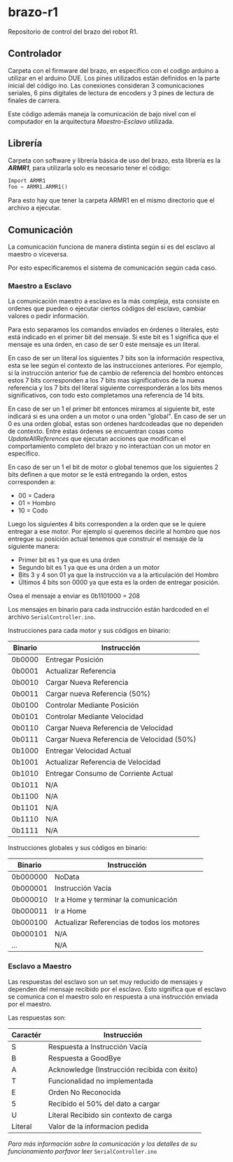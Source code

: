 # brazo-r1
Repositorio de control del brazo del robot R1.

## Controlador
Carpeta con el firmware del brazo, en especifico con el codigo arduino a utilizar en el arduino DUE. Los pines utilizados están definidos en la parte inicial del código ino. Las conexiones consideran 3 comunicaciones seriales, 6 pins digitales de lectura de encoders y 3 pines de lectura de finales de carrera.

Este código además maneja la comunicación de bajo nivel con el computador en la arquitectura _Maestro-Esclavo_ utilizada.

## Librería
Carpeta con software y librería básica de uso del brazo, esta librería es la **_ARMR1_**, para utilizarla solo es necesario tener el código: 

~~~python
Import ARMR1
foo = ARMR1.ARMR1()
~~~

Para esto hay que tener la carpeta ARMR1 en el mismo directorio que el archivo a ejecutar.

## Comunicación

La comunicación funciona de manera distinta según si es del esclavo al maestro o viceversa.

Por esto especificaremos el sistema de comunicación según cada caso.

### Maestro a Esclavo
La comunicación maestro a esclavo es la más compleja, esta consiste en ordenes que pueden o ejecutar ciertos códigos del esclavo, cambiar valores o pedir información.

Para esto separamos los comandos enviados en órdenes o literales, esto está indicado en el primer bit del mensaje. Si este bit es 1 significa que el mensaje es una órden, en caso de ser 0 este mensaje es un literal.

En caso de ser un literal los siguientes 7 bits son la información respectiva, esta se lee según el contexto de las instrucciones anteriores. Por ejemplo, si la instrucción anterior fue de cambio de referencia del hombro entonces estos 7 bits corresponden a los 7 bits mas significativos de la nueva referencia y los 7 bits del literal siguiente corresponderán a los bits menos significativos, con todo esto completamos una referencia de 14 bits.

En caso de ser un 1 el primer bit entonces miramos al siguiente bit, este indicará si es una orden a un motor o una orden "global". En caso de ser un 0 es una orden global, estas son ordenes hardcodeadas que no dependen de contexto. Entre estas órdenes se encuentran cosas como _UpdateAllReferences_ que ejecutan acciones que modifican el comportamiento completo del brazo y no interactúan con un motor en específico.

En caso de ser un 1 el bit de motor o global tenemos que los siguientes 2 bits definen a que motor se le está entregando la orden, estos corresponden a:

* 00 = Cadera
* 01 = Hombro
* 10 = Codo

Luego los siguientes 4 bits corresponden a la orden que se le quiere entregar a ese motor. Por ejemplo si queremos decirle al hombro que nos entregue su posición actual tenemos que construir el mensaje de la siguiente manera:

* Primer bit es 1 ya que es una órden
* Segundo bit es 1 ya que es una órden a un motor
* Bits 3 y 4 son 01 ya que la instrucción va a la articulación del Hombro
* Últimos 4 bits son 0000 ya que esta es la orden de entregar posición.

Osea el mensaje a enviar es 0b1101000 = 208

Los mensajes en binario para cada instrucción están hardcoded en el archivo `SerialController.ino`.

Instrucciones para cada motor y sus códigos en binario:

Binario |  Instrucción
-----   |  -------------
0b0000  |  Entregar Posición
0b0001  |  Actualizar Referencia
0b0010  |  Cargar Nueva Referencia
0b0011  |  Cargar nueva Referencia (50%)
0b0100  |  Controlar Mediante Posición
0b0101  |  Controlar Mediante Velocidad
0b0110  |  Cargar Nueva Referencia de Velocidad
0b0111  |  Cargar Nueva Referencia de Velocidad (50%)
0b1000  |  Entregar Velocidad Actual
0b1001  |  Actualizar Referencia de Velocidad
0b1010  |  Entregar Consumo de Corriente Actual
0b1011  |  N/A
0b1100  |  N/A
0b1101  |  N/A
0b1110  |  N/A
0b1111  |  N/A

Instrucciones globales y sus códigos en binario:

Binario |  Instrucción
-----   |  -------------
0b000000  |  NoData
0b000001  |  Instrucción Vacía
0b000010  |  Ir a Home y terminar la comunicación
0b000011  |  Ir a Home
0b000100  |  Actualizar Referencias de todos los motores
0b000101  |  N/A
...       |  N/A

### Esclavo a Maestro
Las respuestas del esclavo son un set muy reducido de mensajes y dependen del mensaje recibido por el esclavo. Esto significa que el esclavo se comunica con el maestro solo en respuesta a una instrucción enviada por el maestro.

Las respuestas son:

Caractér  |  Instrucción
-----     |  -------------
S         |  Respuesta a Instrucción Vacía
B         |  Respuesta a GoodBye
A         |  Acknowledge (Instrucción recibida con éxito)
T         |  Funcionalidad no implementada
E         |  Orden No Reconocida
5         |  Recibido el 50% del dato a cargar
U         |  Literal Recibido sin contexto de carga
Literal   |  Valor de la informacion pedida

*Para más información sobre la comunicación y los detalles de su funcionamiento porfavor leer* `SerialController.ino`
